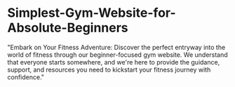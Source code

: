 # Simplest-Gym-Website-for-Absolute-Beginners
"Embark on Your Fitness Adventure: Discover the perfect entryway into the world of fitness through our beginner-focused gym website. We understand that everyone starts somewhere, and we're here to provide the guidance, support, and resources you need to kickstart your fitness journey with confidence."
